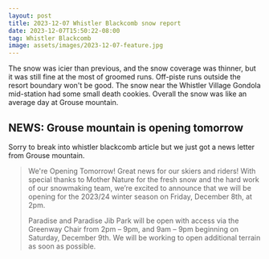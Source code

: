 ```yaml
---
layout: post
title: 2023-12-07 Whistler Blackcomb snow report
date: 2023-12-07T15:50:22-08:00
tag: Whistler Blackcomb
image: assets/images/2023-12-07-feature.jpg
---
```


The snow was icier than previous, and the snow coverage was thinner, but it was still fine at the most of groomed runs. Off-piste runs outside the resort boundary won't be good. The snow near the Whistler Village Gondola mid-station had some small death cookies. Overall the snow was like an average day at Grouse mountain.

## NEWS: Grouse mountain is opening tomorrow

Sorry to break into whistler blackcomb article but we just got a news letter from Grouse mountain.

> We're Opening Tomorrow!
> Great news for our skiers and riders! With special thanks to Mother Nature for the fresh snow and the hard work of our snowmaking team, we’re excited to announce that we will be opening for the 2023/24 winter season on Friday, December 8th, at 2pm.
> 
> Paradise and Paradise Jib Park will be open with access via the Greenway Chair from 2pm – 9pm, and 9am – 9pm beginning on Saturday, December 9th. We will be working to open additional terrain as soon as possible.


